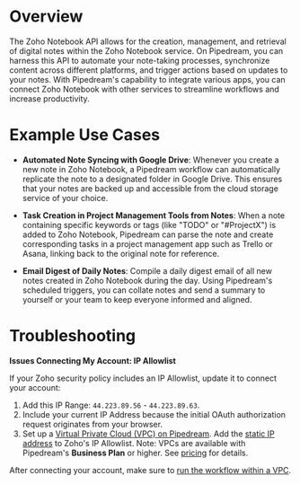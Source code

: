 # Overview

The Zoho Notebook API allows for the creation, management, and retrieval of digital notes within the Zoho Notebook service. On Pipedream, you can harness this API to automate your note-taking processes, synchronize content across different platforms, and trigger actions based on updates to your notes. With Pipedream's capability to integrate various apps, you can connect Zoho Notebook with other services to streamline workflows and increase productivity.

# Example Use Cases

- **Automated Note Syncing with Google Drive**: Whenever you create a new note in Zoho Notebook, a Pipedream workflow can automatically replicate the note to a designated folder in Google Drive. This ensures that your notes are backed up and accessible from the cloud storage service of your choice.

- **Task Creation in Project Management Tools from Notes**: When a note containing specific keywords or tags (like "TODO" or "#ProjectX") is added to Zoho Notebook, Pipedream can parse the note and create corresponding tasks in a project management app such as Trello or Asana, linking back to the original note for reference.

- **Email Digest of Daily Notes**: Compile a daily digest email of all new notes created in Zoho Notebook during the day. Using Pipedream's scheduled triggers, you can collate notes and send a summary to yourself or your team to keep everyone informed and aligned.

# Troubleshooting

**Issues Connecting My Account: IP Allowlist**

If your Zoho security policy includes an IP Allowlist, update it to connect your account:

1. Add this IP Range: `44.223.89.56` - `44.223.89.63`.
2. Include your current IP Address because the initial OAuth authorization request originates from your browser.
3. Set up a [Virtual Private Cloud (VPC) on Pipedream](https://pipedream.com/docs/workflows/vpc#create-a-new-vpc). Add the [static IP address](https://pipedream.com/docs/workflows/vpc#find-the-static-outbound-ip-address-for-a-vpc) to Zoho's IP Allowlist. Note: VPCs are available with Pipedream's **Business Plan** or higher. See [pricing](https://pipedream.com/pricing) for details.

After connecting your account, make sure to [run the workflow within a VPC](https://pipedream.com/docs/workflows/vpc#run-workflows-within-a-vpc).

